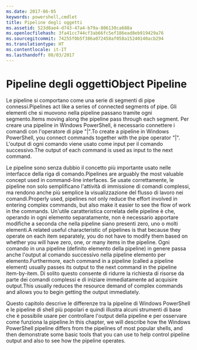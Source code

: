 ```yaml
---
ms.date: 2017-06-05
keywords: powershell,cmdlet
title: Pipeline degli oggetti
ms.assetid: 523d8ae4-d743-47a4-b79a-806130ca688a
ms.openlocfilehash: 3fa41cc744cf3ab66fc5ef186ead8eb919429a76
ms.sourcegitcommit: 74255f0b5f386a072458af058a15240140acb294
ms.translationtype: HT
ms.contentlocale: it-IT
ms.lasthandoff: 08/03/2017
---
```

# <a name="object-pipeline"></a><span data-ttu-id="57d1a-103">Pipeline degli oggetti</span><span class="sxs-lookup"><span data-stu-id="57d1a-103">Object Pipeline</span></span>
<span data-ttu-id="57d1a-104">Le pipeline si comportano come una serie di segmenti di pipe connessi.</span><span class="sxs-lookup"><span data-stu-id="57d1a-104">Pipelines act like a series of connected segments of pipe.</span></span> <span data-ttu-id="57d1a-105">Gli elementi che si muovono nella pipeline passano tramite ogni segmento.</span><span class="sxs-lookup"><span data-stu-id="57d1a-105">Items moving along the pipeline pass through each segment.</span></span> <span data-ttu-id="57d1a-106">Per creare una pipeline in Windows PowerShell, è necessario connettere i comandi con l'operatore di pipe "|".</span><span class="sxs-lookup"><span data-stu-id="57d1a-106">To create a pipeline in Windows PowerShell, you connect commands together with the pipe operator "|".</span></span> <span data-ttu-id="57d1a-107">L'output di ogni comando viene usato come input per il comando successivo.</span><span class="sxs-lookup"><span data-stu-id="57d1a-107">The output of each command is used as input to the next command.</span></span>

<span data-ttu-id="57d1a-108">Le pipeline sono senza dubbio il concetto più importante usato nelle interfacce della riga di comando.</span><span class="sxs-lookup"><span data-stu-id="57d1a-108">Pipelines are arguably the most valuable concept used in command-line interfaces.</span></span> <span data-ttu-id="57d1a-109">Se usate correttamente, le pipeline non solo semplificano l'attività di immissione di comandi complessi, ma rendono anche più semplice la visualizzazione del flusso di lavoro nei comandi.</span><span class="sxs-lookup"><span data-stu-id="57d1a-109">Properly used, pipelines not only reduce the effort involved in entering complex commands, but also make it easier to see the flow of work in the commands.</span></span> <span data-ttu-id="57d1a-110">Un'utile caratteristica correlata delle pipeline è che, operando in ogni elemento separatamente, non è necessario apportare modifiche a seconda che nella pipeline siano presenti zero, uno o molti elementi.</span><span class="sxs-lookup"><span data-stu-id="57d1a-110">A related useful characteristic of pipelines is that because they operate on each item separately, you do not have to modify them based on whether you will have zero, one, or many items in the pipeline.</span></span> <span data-ttu-id="57d1a-111">Ogni comando in una pipeline (definito elemento della pipeline) in genere passa anche l'output al comando successivo nella pipeline elemento per elemento.</span><span class="sxs-lookup"><span data-stu-id="57d1a-111">Furthermore, each command in a pipeline (called a pipeline element) usually passes its output to the next command in the pipeline item-by-item.</span></span> <span data-ttu-id="57d1a-112">Di solito questo consente di ridurre la richiesta di risorse da parte dei comandi complessi e di iniziare immediatamente ad acquisire output.</span><span class="sxs-lookup"><span data-stu-id="57d1a-112">This usually reduces the resource demand of complex commands and allows you to begin getting the output immediately.</span></span>

<span data-ttu-id="57d1a-113">Questo capitolo descrive le differenze tra la pipeline di Windows PowerShell e le pipeline di shell più popolari e quindi illustra alcuni strumenti di base che è possibile usare per controllare l'output della pipeline e per osservare come funziona la pipeline.</span><span class="sxs-lookup"><span data-stu-id="57d1a-113">In this chapter, we will describe how the Windows PowerShell pipeline differs from the pipelines of most popular shells, and then demonstrate some basic tools that you can use to help control pipeline output and also to see how the pipeline operates.</span></span>

